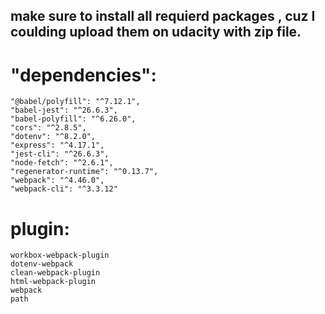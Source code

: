 ## make sure to install all requierd packages , cuz I coulding upload them on udacity with zip file.

# "dependencies": 
    "@babel/polyfill": "^7.12.1",
    "babel-jest": "^26.6.3",
    "babel-polyfill": "^6.26.0",
    "cors": "^2.8.5",
    "dotenv": "^8.2.0",
    "express": "^4.17.1",
    "jest-cli": "^26.6.3",
    "node-fetch": "^2.6.1",
    "regenerator-runtime": "^0.13.7",
    "webpack": "^4.46.0",
    "webpack-cli": "^3.3.12"

 #    plugin: 
    workbox-webpack-plugin
    dotenv-webpack
    clean-webpack-plugin
    html-webpack-plugin
    webpack
    path